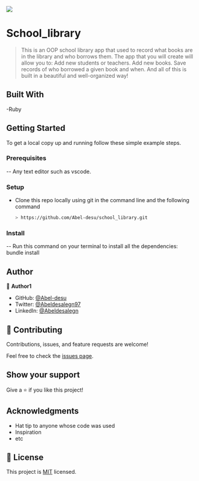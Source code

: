 ![](https://img.shields.io/badge/Zelalem-blueviolet)

# School_library

> This is an OOP school library app that used to record what books are in the library and who borrows them.
   The app that you will create will allow you to:
    Add new students or teachers.
    Add new books.
    Save records of who borrowed a given book and when.
And all of this is built in a beautiful and well-organized way!


## Built With

-Ruby


## Getting Started

To get a local copy up and running follow these simple example steps.

### Prerequisites

-- Any text editor such as vscode.

### Setup

- Clone this repo locally using git in the command line and the following command
   ```bash
  > https://github.com/Abel-desu/school_library.git
   ```
### Install

-- Run this command on your terminal to install all the dependencies: bundle install



## Author

👤 **Author1**

- GitHub: [@Abel-desu](https://github.com/Zelalem1222)
- Twitter: [@Abeldesalegn97](https://twitter.com/abeldesalegn97)
- LinkedIn: [@Abeldesalegn](https://www.linkedin.com/in/abel-desalegn92)

## 🤝 Contributing

Contributions, issues, and feature requests are welcome!

Feel free to check the [issues page](https://github.com/Abel-desu/school_library/issues).

## Show your support

Give a ⭐️ if you like this project!

## Acknowledgments

- Hat tip to anyone whose code was used
- Inspiration
- etc

## 📝 License

This project is [MIT](./LICENSE) licensed.
